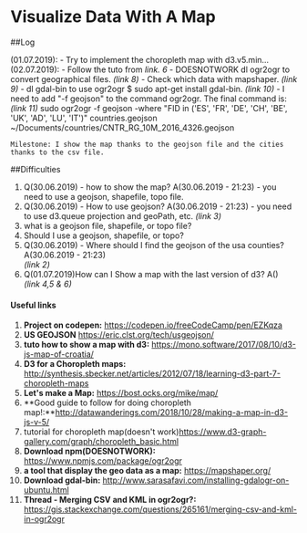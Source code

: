 # Visualize Data With A Map

##Log

(01.07.2019):
	- Try to implement the choropleth map with d3.v5.min...
(02.07.2019):
	- Follow the tuto from _link. 6_
	- DOESNOTWORK dl ogr2ogr to convert geographical files. _(link 8)_
	- Check which data with mapshaper. _(link 9)_
	- dl gdal-bin to use ogr2ogr $ sudo apt-get install gdal-bin. _(link 10)_
	- I need to add "-f geojson" to the command ogr2ogr. The final command is: _(link 11)_
		 sudo ogr2ogr -f geojson -where "FID in ('ES', 'FR', 'DE', 'CH', 'BE', 'UK', 'AD', 'LU', 'IT')" countries.geojson ~/Documents/countries/CNTR_RG_10M_2016_4326.geojson

	Milestone: I show the map thanks to the geojson file and the cities thanks to the csv file.

 
##Difficulties

1. Q(30.06.2019) - how to show the map?
	A(30.06.2019 - 21:23) - you need to use a geojson, shapefile, topo file. 
2. Q(30.06.2019) - How to use geojson?
	A(30.06.2019 - 21:23) - you need to use d3.queue projection and geoPath, etc. 
				_(link 3)_
3. what is a geojson file, shapefile, or topo file? 
4. Should I use a geojson, shapefile, or topo? 
5. Q(30.06.2019) - Where should I find the geojson of the usa counties?
	A(30.06.2019 - 21:23) 	
				_(link 2)_
6. Q(01.07.2019)How can I Show a map with the last version of d3? 
	A() 			
				_(link 4,5 & 6)_
#### Useful links
1. **Project on codepen:** https://codepen.io/freeCodeCamp/pen/EZKqza
2. **US GEOJSON** https://eric.clst.org/tech/usgeojson/
3. **tuto how to show a map with d3:** https://mono.software/2017/08/10/d3-js-map-of-croatia/
4. **D3 for a Choropleth maps:** http://synthesis.sbecker.net/articles/2012/07/18/learning-d3-part-7-choropleth-maps
5. **Let's make a Map:** https://bost.ocks.org/mike/map/
6. **Good guide to follow for doing choropleth map!:**http://datawanderings.com/2018/10/28/making-a-map-in-d3-js-v-5/
7. tutorial for choropleth map(doesn't work)https://www.d3-graph-gallery.com/graph/choropleth_basic.html
8. **Download npm(DOESNOTWORK):** https://www.npmjs.com/package/ogr2ogr
9. **a tool that display the geo data as a map:** https://mapshaper.org/
10. **Download gdal-bin:** http://www.sarasafavi.com/installing-gdalogr-on-ubuntu.html
11. **Thread - Merging CSV and KML in ogr2ogr?:** https://gis.stackexchange.com/questions/265161/merging-csv-and-kml-in-ogr2ogr
